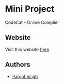 # Mini Project
CodeCat - Online Compiler


## Website
Visit this website [here]()

## Authors
- [Pargat Singh](https://github.com/Pargat-Dhanjal)

